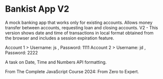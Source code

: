 # Bankist App V2

A mock banking app that works only for existing accounts. Allows money transfer between accounts, requesting loan and closing accounts. 
V2 - This version shows date and time of transactions in local format obtained from the browser and includes a session expiration feature.

Account 1 > Username: js , Password: 1111 
Account 2 > Username: jd , Password: 2222

A task on Date, Time and Numbers API formatting.

From The Complete JavaScript Course 2024: From Zero to Expert.